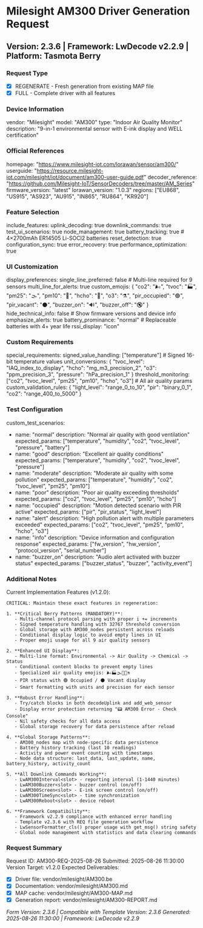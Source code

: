 # Milesight AM300 Driver Generation Request
## Version: 2.3.6 | Framework: LwDecode v2.2.9 | Platform: Tasmota Berry

### Request Type
- [x] REGENERATE - Fresh generation from existing MAP file
- [x] FULL - Complete driver with all features

### Device Information
vendor: "Milesight"
model: "AM300"
type: "Indoor Air Quality Monitor"
description: "9-in-1 environmental sensor with E-ink display and WELL certification"

### Official References
homepage: "https://www.milesight-iot.com/lorawan/sensor/am300/"
userguide: "https://resource.milesight-iot.com/milesight/iot/document/am300-user-guide.pdf"
decoder_reference: "https://github.com/Milesight-IoT/SensorDecoders/tree/master/AM_Series"
firmware_version: "latest"
lorawan_version: "1.0.3"
regions: ["EU868", "US915", "AS923", "AU915", "IN865", "RU864", "KR920"]

### Feature Selection
include_features:
  uplink_decoding: true
  downlink_commands: true
  test_ui_scenarios: true
  node_management: true
  battery_tracking: true      # 4×2700mAh ER14505 Li-SOCl2 batteries
  reset_detection: true
  configuration_sync: true
  error_recovery: true
  performance_optimization: true

### UI Customization
display_preferences:
  single_line_preferred: false  # Multi-line required for 9 sensors
  multi_line_for_alerts: true
  custom_emojis: {
    "co2": "🌬️",
    "tvoc": "🏭", 
    "pm25": "🌫️",
    "pm10": "💨",
    "hcho": "🧪",
    "o3": "⚗️",
    "pir_occupied": "🟢",
    "pir_vacant": "⚫",
    "buzzer_on": "🔊",
    "buzzer_off": "🔇"
  }
  hide_technical_info: false    # Show firmware versions and device info
  emphasize_alerts: true
  battery_prominance: "normal"  # Replaceable batteries with 4+ year life
  rssi_display: "icon"

### Custom Requirements
special_requirements:
  signed_value_handling: ["temperature"]   # Signed 16-bit temperature values
  unit_conversions: {
    "tvoc_level": "IAQ_index_to_display",
    "hcho": "mg_m3_precision_2",
    "o3": "ppm_precision_3",
    "pressure": "hPa_precision_1"
  }
  threshold_monitoring: ["co2", "tvoc_level", "pm25", "pm10", "hcho", "o3"] # All air quality params
  custom_validation_rules: {
    "light_level": "range_0_to_10",
    "pir": "binary_0_1",
    "co2": "range_400_to_5000"
  }

### Test Configuration
custom_test_scenarios:
  - name: "normal"
    description: "Normal air quality with good ventilation"
    expected_params: ["temperature", "humidity", "co2", "tvoc_level", "pressure", "battery"]
  - name: "good"
    description: "Excellent air quality conditions"
    expected_params: ["temperature", "humidity", "co2", "tvoc_level", "pressure"]
  - name: "moderate"
    description: "Moderate air quality with some pollution"
    expected_params: ["temperature", "humidity", "co2", "tvoc_level", "pm25", "pm10"]
  - name: "poor"
    description: "Poor air quality exceeding thresholds"
    expected_params: ["co2", "tvoc_level", "pm25", "pm10", "hcho"]
  - name: "occupied"
    description: "Motion detected scenario with PIR active"
    expected_params: ["pir", "pir_status", "light_level"]
  - name: "alert"
    description: "High pollution alert with multiple parameters exceeded"
    expected_params: ["co2", "tvoc_level", "pm25", "pm10", "hcho", "o3"]
  - name: "info"
    description: "Device information and configuration response"
    expected_params: ["fw_version", "hw_version", "protocol_version", "serial_number"]
  - name: "buzzer_on"
    description: "Audio alert activated with buzzer status"
    expected_params: ["buzzer_status", "buzzer", "activity_event"]

### Additional Notes
Current Implementation Features (v1.2.0):
```
CRITICAL: Maintain these exact features in regeneration:

1. **Critical Berry Patterns (MANDATORY)**:
   - Multi-channel protocol parsing with proper i += increments
   - Signed temperature handling with 32767 threshold conversion
   - Global storage with AM300_nodes persistent across reloads
   - Conditional display logic to avoid empty lines in UI
   - Proper emoji usage for all 9 air quality sensors

2. **Enhanced UI Display**:
   - Multi-line format: Environmental -> Air Quality -> Chemical -> Status
   - Conditional content blocks to prevent empty lines
   - Specialized air quality emojis: 🌬️🏭🌫️💨🧪⚗️
   - PIR status with 🟢 Occupied / ⚫ Vacant display
   - Smart formatting with units and precision for each sensor

3. **Robust Error Handling**:
   - Try/catch blocks in both decodeUplink and add_web_sensor
   - Display error protection returning "📟 AM300 Error - Check Console"
   - Nil safety checks for all data access
   - Global storage recovery for data persistence after reload

4. **Global Storage Patterns**:
   - AM300_nodes map with node-specific data persistence
   - Battery history tracking (last 10 readings)
   - Activity and power event counting with timestamps
   - Node data structure: last_data, last_update, name, battery_history, activity_count

5. **All Downlink Commands Working**:
   - LwAM300Interval<slot> - reporting interval (1-1440 minutes)
   - LwAM300Buzzer<slot> - buzzer control (on/off)
   - LwAM300Screen<slot> - E-ink screen control (on/off)
   - LwAM300TimeSync<slot> - time synchronization
   - LwAM300Reboot<slot> - device reboot

6. **Framework Compatibility**:
   - Framework v2.2.9 compliance with enhanced error handling
   - Template v2.3.6 with REQ file generation workflow
   - LwSensorFormatter_cls() proper usage with get_msg() string safety
   - Global node management with statistics and data clearing commands
```

### Request Summary
Request ID: AM300-REQ-2025-08-26
Submitted: 2025-08-26 11:30:00
Version Target: v1.2.0
Expected Deliverables:
- [x] Driver file: vendor/milesight/AM300.be
- [x] Documentation: vendor/milesight/AM300.md
- [x] MAP cache: vendor/milesight/AM300-MAP.md
- [x] Generation report: vendor/milesight/AM300-REPORT.md

*Form Version: 2.3.6 | Compatible with Template Version: 2.3.6*
*Generated: 2025-08-26 11:30:00 | Framework: LwDecode v2.2.9*
